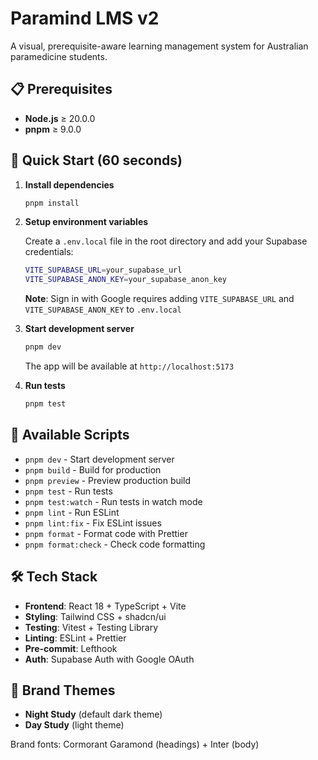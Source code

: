 # Paramind LMS v2

A visual, prerequisite-aware learning management system for Australian
paramedicine students.

## 📋 Prerequisites

- **Node.js** ≥ 20.0.0
- **pnpm** ≥ 9.0.0

## 🚀 Quick Start (60 seconds)

1. **Install dependencies**

   ```bash
   pnpm install
   ```

2. **Setup environment variables**

   Create a `.env.local` file in the root directory and add your Supabase credentials:

   ```bash
   VITE_SUPABASE_URL=your_supabase_url
   VITE_SUPABASE_ANON_KEY=your_supabase_anon_key
   ```

   **Note**: Sign in with Google requires adding `VITE_SUPABASE_URL` and
   `VITE_SUPABASE_ANON_KEY` to `.env.local`

3. **Start development server**

   ```bash
   pnpm dev
   ```

   The app will be available at `http://localhost:5173`

4. **Run tests**

   ```bash
   pnpm test
   ```

## 📜 Available Scripts

- `pnpm dev` - Start development server
- `pnpm build` - Build for production
- `pnpm preview` - Preview production build
- `pnpm test` - Run tests
- `pnpm test:watch` - Run tests in watch mode
- `pnpm lint` - Run ESLint
- `pnpm lint:fix` - Fix ESLint issues
- `pnpm format` - Format code with Prettier
- `pnpm format:check` - Check code formatting

## 🛠️ Tech Stack

- **Frontend**: React 18 + TypeScript + Vite
- **Styling**: Tailwind CSS + shadcn/ui
- **Testing**: Vitest + Testing Library
- **Linting**: ESLint + Prettier
- **Pre-commit**: Lefthook
- **Auth**: Supabase Auth with Google OAuth

## 🎨 Brand Themes

- **Night Study** (default dark theme)
- **Day Study** (light theme)

Brand fonts: Cormorant Garamond (headings) + Inter (body)
